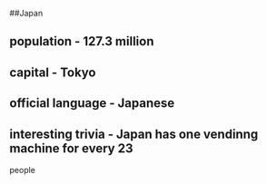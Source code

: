 ##Japan
## population - 127.3 million


## capital - Tokyo

 
## official language - Japanese


## interesting trivia - Japan has one vendinng machine for every 23 
people



